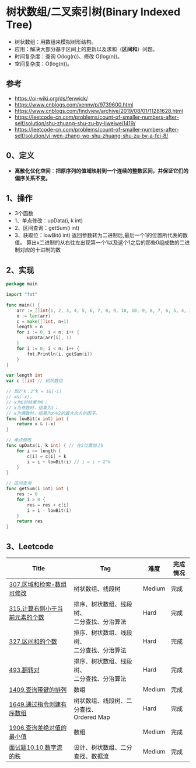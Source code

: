 # 树状数组/二叉索引树(Binary Indexed Tree)

- 树状数组：用数组来模拟树形结构。
- 应用：解决大部分基于区间上的更新以及求和（**区间和**）问题。
- 时间复杂度：查询 O(log(n))、修改 O(log(n))。
- 空间复杂度：O(log(n))。

## 参考

- https://oi-wiki.org/ds/fenwick/
- https://www.cnblogs.com/xenny/p/9739600.html
- https://www.cnblogs.com/findview/archive/2019/08/01/11281628.html
- https://leetcode-cn.com/problems/count-of-smaller-numbers-after-self/solution/shu-zhuang-shu-zu-by-liweiwei1419/
- https://leetcode-cn.com/problems/count-of-smaller-numbers-after-self/solution/yi-wen-zhang-wo-shu-zhuang-shu-zu-by-a-fei-8/

## 0、定义

- **离散化优化空间**：**把原序列的值域映射到一个连续的整数区间，并保证它们的偏序关系不变。**

## 1、操作

- 3个函数
- 1、单点修改：upData(i, k int)
- 2、区间查询：getSum(i int)
- 3、获取位：lowBit(i int) 返回参数转为二进制后,最后一个1的位置所代表的数值。
  算出x二进制的从右往左出现第一个1以及这个1之后的那些0组成数的二进制对应的十进制的数

## 2、实现

```go
package main

import "fmt"

func main() {
	arr := []int{1, 2, 3, 4, 5, 6, 7, 8, 9, 10, 10, 9, 8, 7, 6, 5, 4, 3, 2, 1}
	n := len(arr)
	c = make([]int, n+1)
	length = n
	for i := 0; i < n; i++ {
		upData(arr[i], 1)
	}
	for i := 0; i < n; i++ {
		fmt.Println(i, getSum(i))
	}
}

var length int
var c []int // 树状数组

// 取2^k：2^k = i&(-i)
// x&(-x)，
// x为0时结果为0；
// x为奇数时，结果为1；
// x为偶数时，结果为x中2的最大次方的因子。
func lowBit(x int) int {
	return x & (-x)
}

// 单点修改
func upData(i, k int) { // 在i位置加上k
	for i <= length {
		c[i] = c[i] + k
		i = i + lowBit(i) // i = i + 2^k
	}
}

// 区间查询
func getSum(i int) int {
	res := 0
	for i > 0 {
		res = res + c[i]
		i = i - lowBit(i)
	}
	return res
}
```

## 3、Leetcode

| Title                                                        | Tag                                              | 难度   | 完成情况 |
| ------------------------------------------------------------ | ------------------------------------------------ | ------ | -------- |
| [307.区域和检索-数组可修改](https://leetcode-cn.com/problems/range-sum-query-mutable/) | 树状数组、线段树                                 | Medium | 完成     |
| [315.计算右侧小于当前元素的个数](https://leetcode-cn.com/problems/count-of-smaller-numbers-after-self/) | 排序、树状数组、线段树、<br />二分查找、分治算法 | Hard   | 完成     |
| [327.区间和的个数](https://leetcode-cn.com/problems/count-of-range-sum/) | 排序、树状数组、线段树、<br />二分查找、分治算法 | Hard   | 完成     |
| [493.翻转对](https://leetcode-cn.com/problems/reverse-pairs/) | 排序、树状数组、线段树、<br />二分查找、分治算法 | Hard   | 完成     |
| [1409.查询带键的排列](https://leetcode-cn.com/problems/queries-on-a-permutation-with-key/) | 数组                                             | Medium | 完成     |
| [1649.通过指令创建有序数组](https://leetcode-cn.com/problems/create-sorted-array-through-instructions/) | 树状数组、线段树、二分查找、<br />Ordered Map    | Hard   | 完成     |
| [1906.查询差绝对值的最小值](https://leetcode-cn.com/problems/minimum-absolute-difference-queries/) | 数组                                             | Medium | 完成     |
| [面试题10.10.数字流的秩](https://leetcode-cn.com/problems/rank-from-stream-lcci/) | 设计、树状数组、二分查找、数据流                 | Medium | 完成     |

